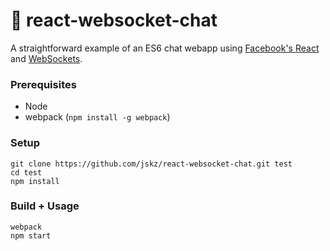 # :speech_balloon: react-websocket-chat

A straightforward example of an ES6 chat webapp using [Facebook's React](https://facebook.github.io/react/) and [WebSockets](https://developer.mozilla.org/en-US/docs/Web/API/WebSockets_API).  

### Prerequisites

- Node
- webpack (`npm install -g webpack`)

### Setup

```
git clone https://github.com/jskz/react-websocket-chat.git test
cd test
npm install
```

### Build + Usage

```
webpack
npm start
```
